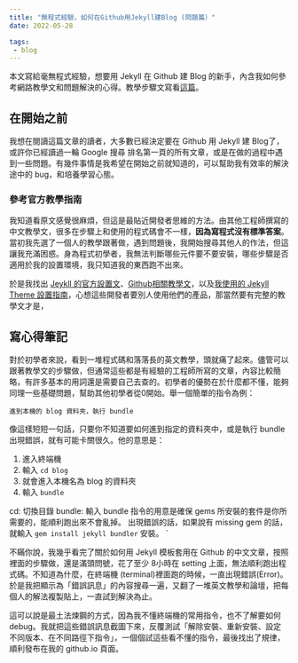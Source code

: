 ```yaml
---
title: "無程式經驗，如何在Github用Jekyll建Blog (問題篇）"
date: 2022-05-28

tags:
 - blog
---
```


本文寫給毫無程式經驗，想要用 Jekyll 在 Github 建 Blog 的新手，內含我如何參考網路教學文和問題解決的心得。教學步驟文寫看[這篇](https://studyoverload.github.io/jekyll-github)。

## 在開始之前
我想在閱讀這篇文章的讀者，大多數已經決定要在 Github 用 Jekyll 建 Blog了，或許你已經讀過一輪 Google 搜尋 排名第一頁的所有文章，或是在做的過程中遇到一些問題。有幾件事情是我希望在開始之前就知道的，可以幫助我有效率的解決途中的 bug，和培養學習心態。

### 參考官方教學指南
我知道看原文感覺很麻煩，但這是最貼近開發者思維的方法。由其他工程師撰寫的中文教學文，很多在步驟上和使用的程式碼會不一樣，**因為寫程式沒有標準答案**。當初我先選了一個人的教學跟著做，遇到問題後，我開始搜尋其他人的作法，但這讓我充滿困惑。身為程式初學者，我無法判斷哪些元件要不要安裝，哪些步驟是否適用於我的設置環境，我只知道我的東西跑不出來。

於是我找出 [Jeykll 的官方設置文](https://jekyllrb.com/docs/installation)、[Github相關教學文](https://docs.github.com/en/pages/setting-up-a-github-pages-site-with-jekyll)，以及[我使用的 Jekyll Theme 設置指南](https://mmistakes.github.io/minimal-mistakes/docs/quick-start-guide)，心想這些開發者要別人使用他們的產品，那當然要有完整的教學文才是，


## 寫心得筆記
對於初學者來說，看到一堆程式碼和落落長的英文教學，頭就痛了起來。儘管可以跟著教學文的步驟做，但通常這些都是有經驗的工程師所寫的文章，內容比較簡略，有許多基本的用詞還是需要自己去查的。初學者的優勢在於什麼都不懂，能夠同理一些基礎問題，幫助其他初學者從0開始。舉一個簡單的指令為例：
```
進到本機的 blog 資料夾，執行 bundle
```

像這樣短短一句話，只要你不知道要如何進到指定的資料夾中，或是執行 bundle 出現錯誤，就有可能卡關很久。他的意思是：

   1. 進入終端機
   2. 輸入 `cd blog`
   3. 就會進入本機名為 blog 的資料夾
   4. 輸入 `bundle`

   cd: 切換目錄
   bundle: 輸入 bundle 指令的用意是確保 gems 所安裝的套件是你所需要的，能順利跑出來不會亂掉。
   出現錯誤的話，如果說有 missing gem 的話，就輸入  `gem install jekyll bundler` 安裝。
`

不瞞你說，我幾乎看完了關於如何用 Jekyll 模板套用在 Github 的中文文章，按照裡面的步驟做，還是滿頭問號，花了至少 8小時在 setting 上面，無法順利跑出程式碼。不知道為什麼，在終端機 (terminal)裡面跑的時候，一直出現錯誤(Error)。於是我把顯示為「錯誤訊息」的內容搜尋一遍，又翻了一堆英文教學和論壇，把每個人的解法複製貼上，一直試到解決為止。

這可以說是最土法煉鋼的方式，因為我不懂終端機的常用指令，也不了解要如何 debug。我就把這些錯誤訊息截圖下來，反覆測試「解除安裝、重新安裝、設定不同版本、在不同路徑下指令」，一個個試這些看不懂的指令，最後找出了規律，順利發布在我的 github.io 頁面。
